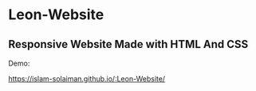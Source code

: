 # Leon-Website

## Responsive Website Made with HTML And CSS

Demo:

https://islam-solaiman.github.io/:Leon-Website/
